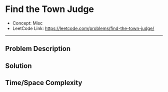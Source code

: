 # Find the Town Judge

- Concept: Misc
- LeetCode Link: https://leetcode.com/problems/find-the-town-judge/

---

## Problem Description

## Solution

## Time/Space Complexity

